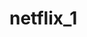 # netflix_1

<!-- https://assets.nflxext.com/ffe/siteui/acquisition/ourStory/fuji/desktop/video-tv-in-0819.m4v -->
<!-- https://assets.nflxext.com/ffe/siteui/acquisition/ourStory/fuji/desktop/tv.png -->
